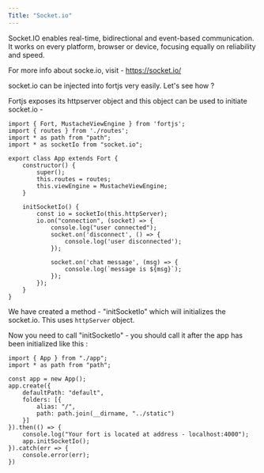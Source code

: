 ```yaml
---
Title: "Socket.io"
---
```


Socket.IO enables real-time, bidirectional and event-based communication.
It works on every platform, browser or device, focusing equally on reliability and speed.

For more info about socke.io, visit - https://socket.io/

socket.io can be injected into fortjs very easily. Let's see how ?

Fortjs exposes its httpserver object and this object can be used to initiate socket.io - 

```
import { Fort, MustacheViewEngine } from 'fortjs';
import { routes } from './routes';
import * as path from "path";
import * as socketIo from "socket.io";

export class App extends Fort {
    constructor() {
        super();
        this.routes = routes;
        this.viewEngine = MustacheViewEngine;
    }

    initSocketIo() {
        const io = socketIo(this.httpServer);
        io.on("connection", (socket) => {
            console.log("user connected");
            socket.on('disconnect', () => {
                console.log('user disconnected');
            });

            socket.on('chat message', (msg) => {
                console.log(`message is ${msg}`);
            });
        });
    }
}

```

We have created a method - "initSocketIo" which will initializes the socket.io. This uses `httpServer` object.

Now you need to call "initSocketIo" - you should call it after the app has been initialized like this :

```
import { App } from "./app";
import * as path from "path";

const app = new App();
app.create({
    defaultPath: "default",
    folders: [{
        alias: "/",
        path: path.join(__dirname, "../static")
    }]
}).then(() => {
    console.log("Your fort is located at address - localhost:4000");
    app.initSocketIo();
}).catch(err => {
    console.error(err);
})
```